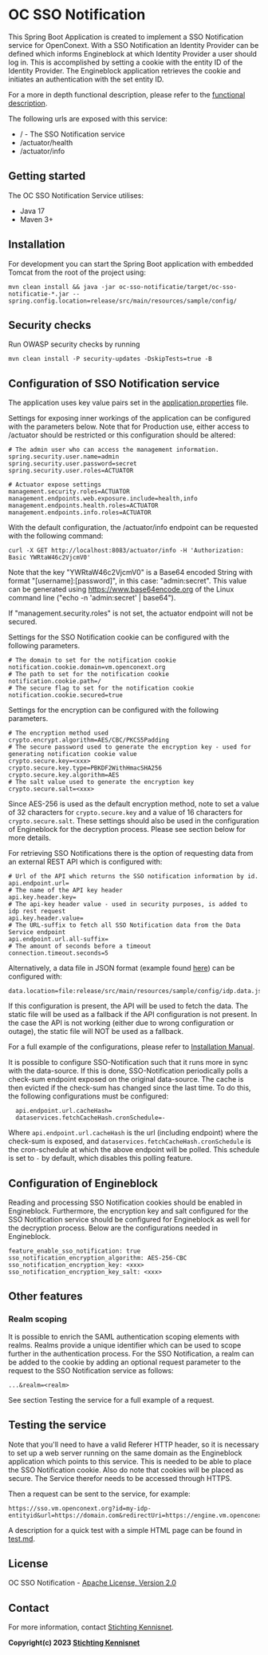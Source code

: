# OC SSO Notification

This Spring Boot Application is created to implement a SSO Notification service for OpenConext.
With a SSO Notification an Identity Provider can be defined which informs Engineblock at which Identity Provider a user 
should log in. This is accomplished by setting a cookie with the entity ID of the Identity Provider. The Engineblock
application retrieves the cookie and initiates an authentication with the set entity ID.

For a more in depth functional description, please refer to the [functional description](release/src/site/markdown/docs/functional-description.md).

The following urls are exposed with this service:

- / - The SSO Notification service
- /actuator/health
- /actuator/info

## Getting started

The OC SSO Notification Service utilises:

- Java 17
- Maven 3+

## Installation

For development you can start the Spring Boot application with embedded Tomcat from the root of the project using:

    mvn clean install && java -jar oc-sso-notificatie/target/oc-sso-notificatie-*.jar --spring.config.location=release/src/main/resources/sample/config/

## Security checks

Run OWASP security checks by running

    mvn clean install -P security-updates -DskipTests=true -B

## Configuration of SSO Notification service

The application uses key value pairs set in the [application.properties](release/src/main/resources/sample/config/application.properties) 
file.

Settings for exposing inner workings of the application can be configured with the parameters below. Note that for 
Production use, either access to /actuator should be restricted or this configuration should be altered:

    # The admin user who can access the management information.
    spring.security.user.name=admin
    spring.security.user.password=secret
    spring.security.user.roles=ACTUATOR
     
    # Actuator expose settings
    management.security.roles=ACTUATOR
    management.endpoints.web.exposure.include=health,info
    management.endpoints.health.roles=ACTUATOR
    management.endpoints.info.roles=ACTUATOR

With the default configuration, the /actuator/info endpoint can be requested with the following command:

    curl -X GET http://localhost:8083/actuator/info -H 'Authorization: Basic YWRtaW46c2VjcmV0'

Note that the key "YWRtaW46c2VjcmV0" is a Base64 encoded String with format "[username]:[password]", in this case: 
"admin:secret". This value can be generated using https://www.base64encode.org of the Linux command line 
("echo -n 'admin:secret' | base64").

If "management.security.roles" is not set, the actuator endpoint will not be secured.

Settings for the SSO Notification cookie can be configured with the following parameters.

    # The domain to set for the notification cookie
    notification.cookie.domain=vm.openconext.org
    # The path to set for the notification cookie
    notification.cookie.path=/
    # The secure flag to set for the notification cookie
    notification.cookie.secured=true

Settings for the encryption can be configured with the following parameters.

    # The encryption method used
    crypto.encrypt.algorithm=AES/CBC/PKCS5Padding
    # The secure password used to generate the encryption key - used for generating notification cookie value    
    crypto.secure.key=<xxx>
    crypto.secure.key.type=PBKDF2WithHmacSHA256
    crypto.secure.key.algorithm=AES
    # The salt value used to generate the encryption key
    crypto.secure.salt=<xxx>

Since AES-256 is used as the default encryption method, note to set a value of 32 characters for `crypto.secure.key` 
and a value of 16 characters for `crypto.secure.salt`. These settings should also be used in the configuration of 
Engineblock for the decryption process. Please see section below for more details.

For retrieving SSO Notifications there is the option of requesting data from an external REST API which is configured
with:

    # Url of the API which returns the SSO notification information by id.
    api.endpoint.url=
    # The name of the API key header
    api.key.header.key=
    # The api-key header value - used in security purposes, is added to idp rest request
    api.key.header.value=
    # The URL-suffix to fetch all SSO Notification data from the Data Service endpoint
    api.endpoint.url.all-suffix=
    # The amount of seconds before a timeout
    connection.timeout.seconds=5

Alternatively, a data file in JSON format (example found [here](release/src/main/resources/sample/config/idp.data.json)) 
can be configured with:

    data.location=file:release/src/main/resources/sample/config/idp.data.json

If this configuration is present, the API will be used to fetch the data. The static file will be used as a fallback
if the API configuration is not present. In the case the API is not working (either due to wrong configuration or
outage), the static file will NOT be used as a fallback.

For a full example of the configurations, please refer to [Installation Manual](release/src/site/markdown/docs/installation-manual.md).

It is possible to configure SSO-Notification such that it runs more in sync with the data-source. If this is done, 
SSO-Notification periodically polls a check-sum endpoint exposed on the original data-source. The cache is then evicted
if the check-sum has changed since the last time. To do this, the following configurations must be configured:

      api.endpoint.url.cacheHash=
      dataservices.fetchCacheHash.cronSchedule=-

Where `api.endpoint.url.cacheHash` is the url (including endpoint) where the check-sum is exposed, and 
`dataservices.fetchCacheHash.cronSchedule` is the cron-schedule at which the above endpoint will be polled. This schedule 
is set to `-` by default, which disables this polling feature.

## Configuration of Engineblock

Reading and processing SSO Notification cookies should be enabled in Engineblock. Furthermore, the encryption key
and salt configured for the SSO Notification service should be configured for Engineblock as well for the decryption
process. Below are the configurations needed in Engineblock.

    feature_enable_sso_notification: true
    sso_notification_encryption_algorithm: AES-256-CBC
    sso_notification_encryption_key: <xxx>
    sso_notification_encryption_key_salt: <xxx>

## Other features

### Realm scoping
It is possible to enrich the SAML authentication scoping elements with realms. Realms
provide a unique identifier which can be used to scope further in the authentication process.
For the SSO Notification, a realm can be added to the cookie by adding an optional request 
parameter to the request to the SSO Notification service as follows:

    ...&realm=<realm>

See section Testing the service for a full example of a request. 

## Testing the service

Note that you'll need to have a valid Referer HTTP header, so it is necessary to set up a web server running on the 
same domain as the Engineblock application which points to this service. This is needed to be able to place the SSO 
Notification cookie. Also do note that cookies will be placed as secure. The Service therefor needs to be accessed 
through HTTPS.

Then a request can be sent to the service, for example:

    https://sso.vm.openconext.org?id=my-idp-entityid&url=https://domain.com&redirectUri=https://engine.vm.openconext.org&realm=testRealm

A description for a quick test with a simple HTML page can be found in [test.md](release/src/site/markdown/docs/test.md).

## License

OC SSO Notification - [Apache License, Version 2.0](LICENSE-2.0.txt)

## Contact
For more information, contact [Stichting Kennisnet](mailto:implementaties@kennisnet.nl).

**Copyright(c) 2023 [Stichting Kennisnet]**

[//]: # (These are reference links used in the body of this note)
   [Stichting Kennisnet]: <http://www.kennisnet.nl>
